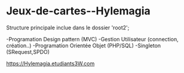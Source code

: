 # Jeux-de-cartes--Hylemagia
Structure principale inclue dans le dossier 'root2';

-Programation Design pattern (MVC)
-Gestion Utilisateur (connection, création..)
-Programation Orientée Objet (PHP/SQL)
-Singleton (SRequest,SPDO)

https://Hylemagia.etudiants3W.com
